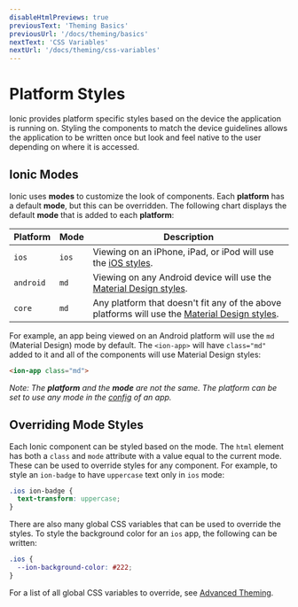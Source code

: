 ```yaml
---
disableHtmlPreviews: true
previousText: 'Theming Basics'
previousUrl: '/docs/theming/basics'
nextText: 'CSS Variables'
nextUrl: '/docs/theming/css-variables'
---
```


# Platform Styles

<p class="intro" markdown="1">
Ionic provides platform specific styles based on the device the application is running on. Styling the components to match the device guidelines allows the application to be written once but look and feel native to the user depending on where it is accessed.
</p>


## Ionic Modes

Ionic uses **modes** to customize the look of components. Each **platform** has a default **mode**, but this can be overridden. The following chart displays the default **mode** that is added to each **platform**:

| Platform  | Mode  | Description                                                                                                                       |
|-----------|-------|-----------------------------------------------------------------------------------------------------------------------------------|
| `ios`     | `ios` | Viewing on an iPhone, iPad, or iPod will use the [iOS styles](https://www.apple.com/ios).                                   |
| `android` | `md`  | Viewing on any Android device will use the [Material Design styles](https://material.io/guidelines/).                             |
| `core`    | `md`  | Any platform that doesn't fit any of the above platforms will use the [Material Design styles](https://material.io/guidelines/).  |

For example, an app being viewed on an Android platform will use the `md` (Material Design) mode by default. The `<ion-app>` will have `class="md"` added to it and all of the components will use Material Design styles:

```html
<ion-app class="md">
```

_Note: The **platform** and the **mode** are not the same. The platform can be set to use any mode in the [config](../api/config) of an app._

## Overriding Mode Styles

Each Ionic component can be styled based on the mode. The `html` element has both a `class` and `mode` attribute with a value equal to the current mode. These can be used to override styles for any component. For example, to style an `ion-badge` to have `uppercase` text only in `ios` mode:

```css
.ios ion-badge {
  text-transform: uppercase;
}
```

There are also many global CSS variables that can be used to override the styles. To style the background color for an `ios` app, the following can be written:

```css
.ios {
  --ion-background-color: #222;
}
```

For a list of all global CSS variables to override, see [Advanced Theming](/docs/theming/advanced).
